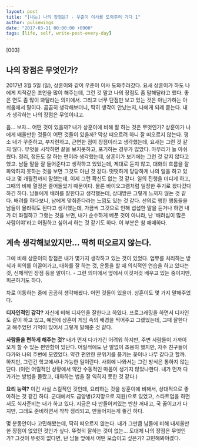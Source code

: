 ```yaml
---
layout: post
title: "[나는] 나의 장점은? - 우준이 이사를 도와주러 가다 1"
author: pulsewings
date: "2017-03-11 00:00:00 +0900"
tags: [life, self, write-post-every-day]
---
```


[003]

## 나의 장점은 무엇인가?
2017년 3월 5일 (일), 상훈이와 같이 우준이 이사 도와주러갔다. 요새 상훈이가 하도 나에게 지적같은 조언을 많이 해주는데, 그런 것 말고 나의 장점도 좀 말해달라고 했다. 좋은 면도 좀 많이 봐달라는 의미에서. 그리고 너무 단점만 보고 있는 것은 아닌가하는 아쉬움에서 말이다. 곰곰히 생각해보더니, 딱히 생각이 안났는지, 나에게 되레 묻는다. 내가 생각하는 나의 장점은 무엇이냐고.

음... 보자... 어떤 것이 있을까? 내가 상훈이에 비해 잘 하는 것은 무엇인가? 상훈이가 나에게 배울만한 것들이 어떤 것들이 있을까? 막상 떠오르려 하니 잘 떠오르지 않는다. 평소 내가 꾸준하고, 부지런하고, 근면한 점이 장점이라고 생각했는데, 요새는 그런 것 같지 않다. 무엇을 시작하면 끝을 보지못하고, 포기하는 경우가 많았다. 마무리가 늘 아쉬웠다. 정리, 정돈도 잘 하는 편이라 생각했는데, 상훈이가 보기에는 그런 것 같지 않다고 했고. 남들 말을 잘 들어준다고 생각하고 있었는데, 제대로 듣지 않고, 대화의 흐름을 잘 파악하지 못하는 것을 보면 그것도 아닌 것 같다. 떳떳하게 당당하게 나의 일을 하고 있다고 몇 개월전까지 말했는데, 이제 그런 확신도 없는 것 같다. 일의 진행을 더디게 하고, 그때의 비해 열정은 줄어들었기 때문이다. 물론 바이오그램처럼 일정한 주기로 왔다갔다 하긴 하다. 남들에게 배려를 잘한다고 생각했는데, 상대방은 그렇게 느끼지 않는 것 같다. 배려를 하다보니, 남에게 맞춰준다라는 느낌도 있는 것 같다. 선의로 행한 행동들을 남들이 몰라줘도 된다고 생각했는데, 가끔씩 그것으로 인해 섭섭한 말을 듣거나 하면 내가 더 좌절하고 그랬는 것을 보면, 내가 순수하게 베푼 것이 아니라, 난 '배려심이 많은 사람이야'라고 어필하고 싶어서 하는 것 같기도 하다. 이 부분은 참 애매하다.  

## 계속 생각해보았지만... 딱히 떠오르지 않는다.
그에 비해 상훈이의 장점은 내가 몇가지 생각하고 있는 것이 있었다. 업무를 처리하는 방식과 회의를 이끌어가고, 대화를 잘 하는 것, 운동을 할 때 의식적인 연습을 하고 있다는 것, 신체적인 장점 등을 말이다. - 그런 의미에서 옆에서 이것저것 배우고 있는 중이지만, 피곤하기도 하다.

차로 이동하는 중에 곰곰히 생각해봤다. 어떤 것들이 있을까. 상훈이도 몇 가지 말해주었다.

**디자인적인 감각?** 자신에 비해 디자인을 잘한다고 하였다. 프로그래밍을 하면서 디자인도 같이 하고 있고, 예전에 상훈이 게임 속의 배경을 찍어주고 그랬었는데, 그때 잘한다고 해주었던 기억이 있어서 그렇게 말해준 것 같다.

**사람들을 편하게 해주는 것?** 내가 먼저 다가가긴 어려워 하지만, 주변 사람들이 가까이 오게 할 수 있는 편안함이 있단다. 어릴적에도 난 말없이 조용히 했지만, 자주 친구들이 다가와 나의 주변에 모였었다. 약간 편안한 분위기를 풍기는 꽃이나 나무 같다고 할까. 하지만, 그런건 학교에서나 가능한 일이란다. 사회에 나와서는 그런 방식은 통하지 않는단다. (이런 어릴적인 상황에서 약간 수동적인 마음이 생기지 않았나한다. 내가 먼저 다가가는 방법을 몰랐고, 대화하는 법을 잘 익히지 못한 것 같다.)

**요리 능력?** 이건 사실 스킬적인 것인데, 요리하는 것을 상훈이에 비해서, 상대적으로 좋아하는 것 같긴 하다. 군대에서도 급양병(2지망으로 지원)으로 있었고, 스타트업을 하면서도 식사준비는 내가 하고 있다. 지금은 다 만들어져있는 반찬 꺼내고, 국 끓이고가 다지만, 그래도 준비하면서 착착 정리되고, 만들어지는게 좋긴 하다.

몇 분동안이나 고민해봤는데, 딱히 떠오르지 않는다. 내가 그만큼 남들에 비해 내세울만한 장점이 없었던 것인가 싶다. 뚜렷히 잘하는 것이 없는...
도대체 나의 장점은 무엇인가? 그것이 뚜렷히 없다면, 난 남들 앞에서 어떤 모습이고 싶은가? 고민해봐야겠다.
